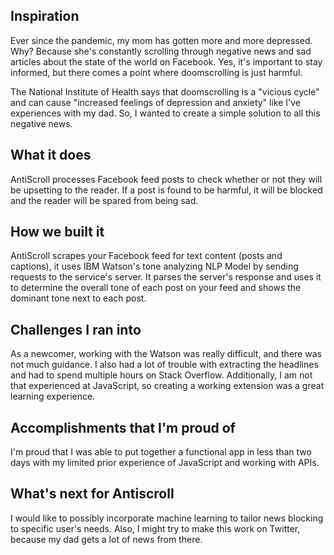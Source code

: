 ## Inspiration
Ever since the pandemic, my mom has gotten more and more depressed. Why? Because she's constantly scrolling through negative news and sad articles about the state of the world on Facebook. Yes, it's important to stay informed, but there comes a point where doomscrolling is just harmful. 

The National Institute of Health says that doomscrolling is a "vicious cycle" and can cause "increased feelings of depression and anxiety" like I've experiences with my dad. So, I wanted to create a simple solution to all this negative news.

## What it does
AntiScroll processes Facebook feed posts to check whether or not they will be upsetting to the reader. If a post is found to be harmful, it will be blocked and the reader will be spared from being sad.

## How we built it
AntiScroll scrapes your Facebook feed for text content (posts and captions), it uses IBM Watson's tone analyzing NLP Model by sending requests to the service's server. It parses the server's response and uses it to determine the overall tone of each post on your feed and shows the dominant tone next to each post.

## Challenges I ran into
As a newcomer, working with the Watson was really difficult, and there was not much guidance. I also had a lot of trouble with extracting the headlines and had to spend multiple hours on Stack Overflow. Additionally, I am not that experienced at JavaScript, so creating a working extension was a great learning experience.

## Accomplishments that I'm proud of
I'm proud that I was able to put together a functional app in less than two days with my limited prior experience of JavaScript and working with APIs.

## What's next for Antiscroll
I would like to possibly incorporate machine learning to tailor news blocking to specific user's needs. Also, I might try to make this work on Twitter, because my dad gets a lot of news from there. 
